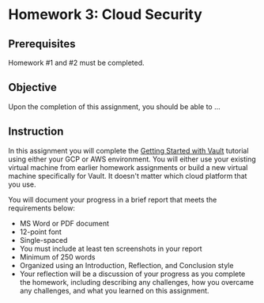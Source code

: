 # Homework 3: Cloud Security
## Prerequisites
Homework #1 and #2 must be completed.

## Objective
Upon the completion of this assignment, you should be able to ...

## Instruction

In this assignment you will complete the [Getting Started with Vault](https://learn.hashicorp.com/collections/vault/getting-started) tutorial using either your GCP or AWS environment.  You will either use your existing virtual machine from earlier homework assignments or build a new virtual machine specifically for Vault.  It doesn't matter which cloud platform that you use.

You will document your progress in a brief report that meets the requirements below:
<ul>
  <li>MS Word or PDF document
  <li>12-point font
  <li>Single-spaced
  <li>You must include at least ten screenshots in your report
  <li>Minimum of 250 words
  <li>Organized using an Introduction, Reflection, and Conclusion style
  <li>Your reflection will be a discussion of your progress as you complete the homework, including describing any challenges, how you overcame any challenges, and what you learned on this assignment.
</ul>
